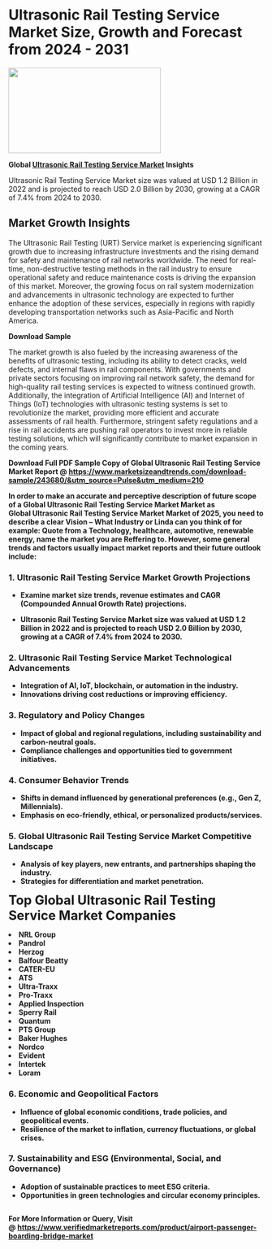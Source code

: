 <H1>Ultrasonic Rail Testing Service Market Size, Growth and Forecast from 2024 - 2031</H1><img class="aligncenter size-medium wp-image-584254" src="https://thirdeyenews.in/wp-content/uploads/2024/09/Global-Market-Research-300x168.jpeg" alt="" width="300" height="168" /><p><strong>Global&nbsp;<a href="https://www.marketsizeandtrends.com/download-sample/243680/&amp;utm_source=Pulse&amp;utm_medium=210">Ultrasonic Rail Testing Service Market</a> Insights</strong></p><p>Ultrasonic Rail Testing Service Market size was valued at USD 1.2 Billion in 2022 and is projected to reach USD 2.0 Billion by 2030, growing at a CAGR of 7.4% from 2024 to 2030.</p><p><h2>Market Growth Insights</h2> <p>The Ultrasonic Rail Testing (URT) Service market is experiencing significant growth due to increasing infrastructure investments and the rising demand for safety and maintenance of rail networks worldwide. The need for real-time, non-destructive testing methods in the rail industry to ensure operational safety and reduce maintenance costs is driving the expansion of this market. Moreover, the growing focus on rail system modernization and advancements in ultrasonic technology are expected to further enhance the adoption of these services, especially in regions with rapidly developing transportation networks such as Asia-Pacific and North America.</p> <p><strong>Download Sample</strong></p> <p>The market growth is also fueled by the increasing awareness of the benefits of ultrasonic testing, including its ability to detect cracks, weld defects, and internal flaws in rail components. With governments and private sectors focusing on improving rail network safety, the demand for high-quality rail testing services is expected to witness continued growth. Additionally, the integration of Artificial Intelligence (AI) and Internet of Things (IoT) technologies with ultrasonic testing systems is set to revolutionize the market, providing more efficient and accurate assessments of rail health. Furthermore, stringent safety regulations and a rise in rail accidents are pushing rail operators to invest more in reliable testing solutions, which will significantly contribute to market expansion in the coming years. <p><strong></p><p><span class=""><strong>Download Full PDF Sample Copy of Global Ultrasonic Rail Testing Service Market Report</strong> @ <a href="https://www.marketsizeandtrends.com/download-sample/243680/&amp;utm_source=Pulse&amp;utm_medium=210" target="_blank">https://www.marketsizeandtrends.com/download-sample/243680/&amp;utm_source=Pulse&amp;utm_medium=210</a></span></p><p>In order to make an accurate and perceptive description of future scope of a Global&nbsp;Ultrasonic Rail Testing Service Market Market as Global&nbsp;Ultrasonic Rail Testing Service Market Market of 2025, you need to describe a clear Vision &ndash; What Industry or Linda can you think of for example: Quote from a Technology, healthcare, automotive, renewable energy, name the market you are Reffering to. However, some general trends and factors usually impact market reports and their future outlook include:</p><h3>1.&nbsp;<strong>Ultrasonic Rail Testing Service Market Growth Projections</strong></h3><ul><li>Examine market size trends, revenue estimates and CAGR (Compounded Annual Growth Rate) projections.</li><li><p>Ultrasonic Rail Testing Service Market size was valued at USD 1.2 Billion in 2022 and is projected to reach USD 2.0 Billion by 2030, growing at a CAGR of 7.4% from 2024 to 2030.</p></li></ul><h3>2.&nbsp;<strong>Ultrasonic Rail Testing Service Market Technological Advancements</strong></h3><ul><li>Integration of AI, IoT, blockchain, or automation in the industry.</li><li>Innovations driving cost reductions or improving efficiency.</li></ul><h3>3.&nbsp;<strong>Regulatory and Policy Changes</strong></h3><ul><li>Impact of global and regional regulations, including sustainability and carbon-neutral goals.</li><li>Compliance challenges and opportunities tied to government initiatives.</li></ul><h3>4.&nbsp;<strong>Consumer Behavior Trends</strong></h3><ul><li>Shifts in demand influenced by generational preferences (e.g., Gen Z, Millennials).</li><li>Emphasis on eco-friendly, ethical, or personalized products/services.</li></ul><h3>5.&nbsp;<strong>Global Ultrasonic Rail Testing Service Market Competitive Landscape</strong></h3><ul><li>Analysis of key players, new entrants, and partnerships shaping the industry.</li><li>Strategies for differentiation and market penetration.</li></ul><p data-pm-slice="1 1 []"><span style="color: inherit; font-family: inherit; font-size: 25px;">Top Global Ultrasonic Rail Testing Service Market Companies</span></p><div class="" data-test-id=""><p><li>NRL Group</li><li> Pandrol</li><li> Herzog</li><li> Balfour Beatty</li><li> CATER-EU</li><li> ATS</li><li> Ultra-Traxx</li><li> Pro-Traxx</li><li> Applied Inspection</li><li> Sperry Rail</li><li> Quantum</li><li> PTS Group</li><li> Baker Hughes</li><li> Nordco</li><li> Evident</li><li> Intertek</li><li> Loram</li></p></div><h3>6.&nbsp;<strong>Economic and Geopolitical Factors</strong></h3><ul><li>Influence of global economic conditions, trade policies, and geopolitical events.</li><li>Resilience of the market to inflation, currency fluctuations, or global crises.</li></ul><h3>7.&nbsp;<strong>Sustainability and ESG (Environmental, Social, and Governance)</strong></h3><ul><li>Adoption of sustainable practices to meet ESG criteria.</li><li>Opportunities in green technologies and circular economy principles.</li></ul><h2><strong style="font-size: 14px;">For More Information or Query, Visit @&nbsp;</strong><a style="background-color: #ffffff; font-size: 14px;" href="https://www.marketsizeandtrends.com/report/ultrasonic-rail-testing-service-market/" target="_blank">https://www.verifiedmarketreports.com/product/airport-passenger-boarding-bridge-market</a></h2>
